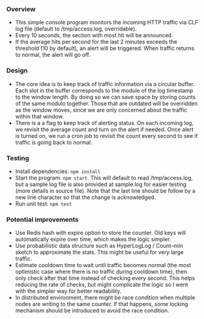 ### Overview

- This simple console program monitors the incoming HTTP traffic via CLF log file (default to /tmp/access.log, overridable).
- Every 10 seconds, the section with most hit will be announced.
- If the average hits per second for the last 2 minutes exceeds the threshold (10 by default), an alert will be triggered. When traffic returns to normal, the alert will go off.

### Design
- The core idea is to keep track of traffic information via a circular buffer. Each slot in the buffer corresponds to
the module of the log timestamp to the window length. By doing so we can save space by storing counts of the same modulo together. Those that are outdated will be overridden as the window moves, since we are only concerned about the traffic within that window.
- There is a a flag to keep track of alerting status. On each incoming log, we revisit the average count and turn on the alert if needed. Once alert is turned on, we run a cron job to revisit the count every second to see if traffic is going back to normal.

### Testing
- Install dependencies: `npm install`
- Start the program: `npm start`. This will default to read /tmp/access.log, but a sample log file is also provided at sample.log for easier testing (more details in source file). Note that the last line should be follow by a new line character so that the change is acknowledged.
- Run unit test: `npm test`

### Potential improvements
- Use Redis hash with expire option to store the counter. Old keys will automatically expire over time, which makes the logic simpler.
- Use probabilistic data structure such as HyperLogLog / Count–min sketch to approximate the stats. This might be useful for very large traffic.
- Estimate cooldown time to wait until traffic becomes normal (the most optimistic case where there is no traffic during cooldown time), then only check after that time instead of checking every second. This helps reducing the rate of checks, but might complicate the logic so I went with the simpler way for better readability.
- In distributed environment, there might be race condition when multiple nodes are writing to the same counter. If that happens, some locking mechanism should be introduced to avoid the race condition.
